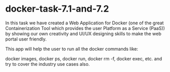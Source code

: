 # docker-task-7.1-and-7.2
In this task we have created a Web Application for Docker (one of the great Containerization Tool which provides the user Platform as a Service (PaaS)) by showing our own creativity and UI/UX designing skills to make the web portal user friendly.

This app will help the user to run all the docker commands like:

docker images,
docker ps,
docker run,
docker rm -f,
docker exec,
etc. and try to cover the industry use cases also.
